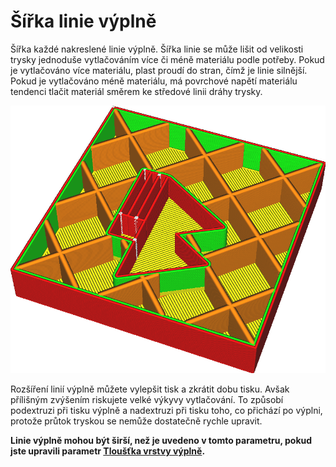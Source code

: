 Šířka linie výplně
====
Šířka každé nakreslené linie výplně. Šířka linie se může lišit od velikosti trysky jednoduše vytlačováním více či méně materiálu podle potřeby. Pokud je vytlačováno více materiálu, plast proudí do stran, čímž je linie silnější. Pokud je vytlačováno méně materiálu, má povrchové napětí materiálu tendenci tlačit materiál směrem ke středové linii dráhy trysky.

![Linie výplně jsou mnohem širší než ostatní](../../../articles/images/infill_line_width.png)

Rozšíření linií výplně můžete vylepšit tisk a zkrátit dobu tisku. Avšak přílišným zvýšením riskujete velké výkyvy vytlačování. To způsobí podextruzi při tisku výplně a nadextruzi při tisku toho, co přichází po výplni, protože průtok tryskou se nemůže dostatečně rychle upravit.

**Linie výplně mohou být širší, než je uvedeno v tomto parametru, pokud jste upravili parametr [Tloušťka vrstvy výplně](../infill/infill_sparse_thickness.md).**

